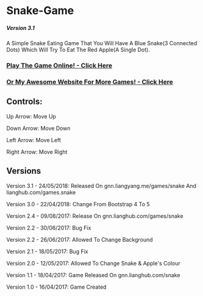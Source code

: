 # Snake-Game
##### Version 3.1
A Simple Snake Eating Game That You Will Have A Blue Snake(3 Connected Dots) Which Will Try To Eat The Red Apple(A Single Dot).

### [Play The Game Online! - Click Here](https://gnn.liangyang.me/games/snake/)
### [Or My Awesome Website For More Games! - Click Here](https://gnn.liangyang.me/)

## Controls:
Up Arrow: Move Up

Down Arrow: Move Down

Left Arrow: Move Left

Right Arrow: Move Right

## Versions
Version 3.1 - 24/05/2018: Released On gnn.liangyang.me/games/snake And lianghub.com/games.snake

Version 3.0 - 22/04/2018: Change From Bootstrap 4 To 5

Version 2.4 - 09/08/2017: Release On gnn.lianghub.com/games/snake

Version 2.2 - 30/06/2017: Bug Fix

Version 2.2 - 26/06/2017: Allowed To Change Background

Version 2.1 - 18/05/2017: Bug Fix

Version 2.0 - 12/05/2017: Allowed To Change Snake & Apple's Colour

Version 1.1 - 18/04/2017: Game Released On gnn.lianghub.com/snake

Version 1.0 - 16/04/2017: Game Created


